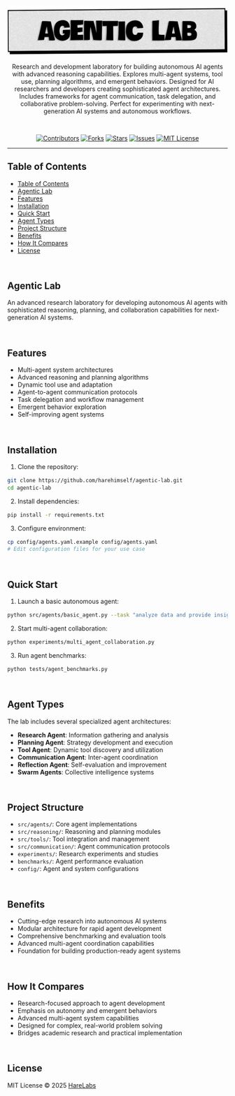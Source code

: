 
<p align="center">
   <img src="https://raw.githubusercontent.com/harehimself/agentic-lab/main/agentic-lab.png">
</p>

<p align="center">
   Research and development laboratory for building autonomous AI agents with advanced reasoning capabilities. Explores multi-agent systems, tool use, planning algorithms, and emergent behaviors. Designed for AI researchers and developers creating sophisticated agent architectures. Includes frameworks for agent communication, task delegation, and collaborative problem-solving. Perfect for experimenting with next-generation AI systems and autonomous workflows.
</p>
<br>
<p align="center">
  <a href="https://github.com/harehimself/agentic-lab/graphs/contributors">
    <img src="https://img.shields.io/github/contributors/harehimself/agentic-lab" alt="Contributors"></a>
  <a href="https://github.com/harehimself/agentic-lab/network/members">
    <img src="https://img.shields.io/github/forks/harehimself/agentic-lab" alt="Forks"></a>
  <a href="https://github.com/harehimself/agentic-lab/stargazers">
    <img src="https://img.shields.io/github/stars/harehimself/agentic-lab" alt="Stars"></a>
  <a href="https://github.com/harehimself/agentic-lab/issues">
    <img src="https://img.shields.io/github/issues/harehimself/agentic-lab" alt="Issues"></a>
  <a href="https://github.com/harehimself/agentic-lab/blob/main/LICENSE">
    <img src="https://img.shields.io/github/license/harehimself/agentic-lab" alt="MIT License"></a>
</p>

---

## Table of Contents
- [Table of Contents](#table-of-contents)
- [Agentic Lab](#agentic-lab)
- [Features](#features)
- [Installation](#installation)
- [Quick Start](#quick-start)
- [Agent Types](#agent-types)
- [Project Structure](#project-structure)
- [Benefits](#benefits)
- [How It Compares](#how-it-compares)
- [License](#license)

<br>

## Agentic Lab
An advanced research laboratory for developing autonomous AI agents with sophisticated reasoning, planning, and collaboration capabilities for next-generation AI systems.

<br>

## Features
- Multi-agent system architectures
- Advanced reasoning and planning algorithms
- Dynamic tool use and adaptation
- Agent-to-agent communication protocols
- Task delegation and workflow management
- Emergent behavior exploration
- Self-improving agent systems

<br>


## Installation
1. Clone the repository:
```bash
git clone https://github.com/harehimself/agentic-lab.git
cd agentic-lab
```

2. Install dependencies:
```bash
pip install -r requirements.txt
```

3. Configure environment:
```bash
cp config/agents.yaml.example config/agents.yaml
# Edit configuration files for your use case
```

<br>

## Quick Start
1. Launch a basic autonomous agent:
```bash
python src/agents/basic_agent.py --task "analyze data and provide insights"
```

2. Start multi-agent collaboration:
```bash
python experiments/multi_agent_collaboration.py
```

3. Run agent benchmarks:
```bash
python tests/agent_benchmarks.py
```

<br>

## Agent Types
The lab includes several specialized agent architectures:

- **Research Agent**: Information gathering and analysis
- **Planning Agent**: Strategy development and execution
- **Tool Agent**: Dynamic tool discovery and utilization
- **Communication Agent**: Inter-agent coordination
- **Reflection Agent**: Self-evaluation and improvement
- **Swarm Agents**: Collective intelligence systems

<br>

## Project Structure
- `src/agents/`: Core agent implementations
- `src/reasoning/`: Reasoning and planning modules
- `src/tools/`: Tool integration and management
- `src/communication/`: Agent communication protocols
- `experiments/`: Research experiments and studies
- `benchmarks/`: Agent performance evaluation
- `config/`: Agent and system configurations

<br>

## Benefits
- Cutting-edge research into autonomous AI systems
- Modular architecture for rapid agent development
- Comprehensive benchmarking and evaluation tools
- Advanced multi-agent coordination capabilities
- Foundation for building production-ready agent systems


<br>

## How It Compares
- Research-focused approach to agent development
- Emphasis on autonomy and emergent behaviors
- Advanced multi-agent system capabilities
- Designed for complex, real-world problem solving
- Bridges academic research and practical implementation

<br>

## License
MIT License © 2025 [HareLabs](https://github.com/harehimself)
